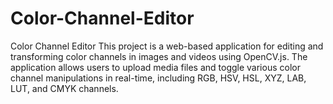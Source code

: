 # Color-Channel-Editor
Color Channel Editor This project is a web-based application for editing and transforming color channels in images and videos using OpenCV.js. The application allows users to upload media files and toggle various color channel manipulations in real-time, including RGB, HSV, HSL, XYZ, LAB, LUT, and CMYK channels.
